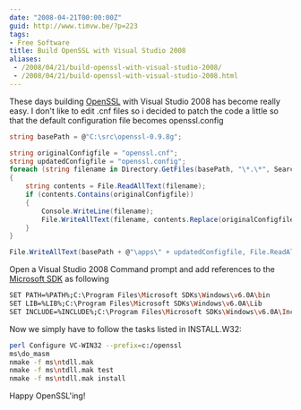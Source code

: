 ```yaml
---
date: "2008-04-21T00:00:00Z"
guid: http://www.timvw.be/?p=223
tags:
- Free Software
title: Build OpenSSL with Visual Studio 2008
aliases:
 - /2008/04/21/build-openssl-with-visual-studio-2008/
 - /2008/04/21/build-openssl-with-visual-studio-2008.html
---
```

These days building [OpenSSL](http://www.openssl.org) with Visual Studio 2008 has become really easy. I don't like to edit .cnf files so i decided to patch the code a little so that the default configuration file becomes openssl.config

```csharp
string basePath = @"C:\src\openssl-0.9.8g";

string originalConfigfile = "openssl.cnf";
string updatedConfigfile = "openssl.config";
foreach (string filename in Directory.GetFiles(basePath, "\*.\*", SearchOption.AllDirectories))
{
	string contents = File.ReadAllText(filename);
	if (contents.Contains(originalConfigfile))
	{
		Console.WriteLine(filename);
		File.WriteAllText(filename, contents.Replace(originalConfigfile, updatedConfigfile));
	}
}

File.WriteAllText(basePath + @"\apps\" + updatedConfigfile, File.ReadAllText(basePath + @"\apps\" + originalConfigfile));
```

Open a Visual Studio 2008 Command prompt and add references to the [Microsoft SDK](http://blogs.msdn.com/windowssdk) as following

```bash
SET PATH=%PATH%;C:\Program Files\Microsoft SDKs\Windows\v6.0A\bin
SET LIB=%LIB%;C:\Program Files\Microsoft SDKs\Windows\v6.0A\Lib
SET INCLUDE=%INCLUDE%;C:\Program Files\Microsoft SDKs\Windows\v6.0A\Include
```

Now we simply have to follow the tasks listed in INSTALL.W32:

```bash
perl Configure VC-WIN32 --prefix=c:/openssl
ms\do_masm
nmake -f ms\ntdll.mak
nmake -f ms\ntdll.mak test
nmake -f ms\ntdll.mak install
```

Happy OpenSSL'ing!
